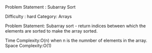 Problem Statement : Subarray Sort

Difficulty : hard
Category: Arrays

Problem Statement: Subarray sort - return indices between which the elements are sorted to make the array sorted.

Time Complexity:O(n) when n is the numnber of elements in the array.
Space Complexity:O(1)